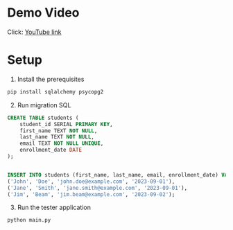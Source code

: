 # Demo Video

Click: [YouTube link](https://youtu.be/N-dEMOUrMuU)

# Setup

1. Install the prerequisites

```bash
pip install sqlalchemy psycopg2
```

2. Run migration SQL

```sql
CREATE TABLE students (
    student_id SERIAL PRIMARY KEY,
    first_name TEXT NOT NULL,
    last_name TEXT NOT NULL,
    email TEXT NOT NULL UNIQUE,
    enrollment_date DATE
);


INSERT INTO students (first_name, last_name, email, enrollment_date) VALUES
('John', 'Doe', 'john.doe@example.com', '2023-09-01'),
('Jane', 'Smith', 'jane.smith@example.com', '2023-09-01'),
('Jim', 'Beam', 'jim.beam@example.com', '2023-09-02');
```

3. Run the tester application

```bash
python main.py
```
